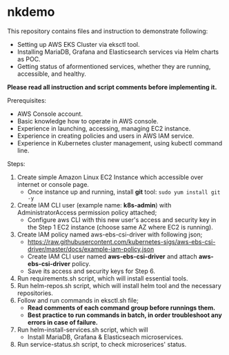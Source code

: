# nkdemo
This repository contains files and instruction to demonstrate following:
- Setting up AWS EKS Cluster via eksctl tool.
- Installing MariaDB, Grafana and Elasticsearch services via Helm charts as POC.
- Getting status of aformentioned services, whether they are running, accessible, and healthy.

**Please read all instruction and script comments before implementing it.**

Prerequisites:

- AWS Console account.
- Basic knowledge how to operate in AWS console.
- Experience in launching, accessing, managing EC2 instance.
- Experience in creating policies and users in AWS IAM service.
- Experience in Kubernetes cluster management, using kubectl command line.

Steps:

1. Create simple Amazon Linux EC2 Instance which accessible over internet or console page.
    - Once instance up and running, install **git** tool: `sudo yum install git -y`
2. Create IAM CLI user (example name: **k8s-admin**) with AdministratorAccess permission policy attached;
    - Configure aws CLI with this new user's access and security key in the Step 1 EC2 instance (choose same AZ where EC2 is running).
3. Create IAM policy named aws-ebs-csi-driver with following json;
    - https://raw.githubusercontent.com/kubernetes-sigs/aws-ebs-csi-driver/master/docs/example-iam-policy.json
    - Create IAM CLI user named **aws-ebs-csi-driver** and attach **aws-ebs-csi-driver** policy.
    - Save its access and security keys for Step 6.
4. Run requirements.sh script, which will install essential tools.
5. Run helm-repos.sh script, which will install helm tool and the necessary repositories.
6. Follow and run commands in eksctl.sh file;
    - **Read comments of each command group before runnings them.**
    - **Best practice to run commands in batch, in order troubleshoot any errors in case of failure.**
7. Run helm-install-services.sh script, which will
    - Install MariaDB, Grafana & Elasticseach microservices.
8. Run service-status.sh script, to check microserices' status.